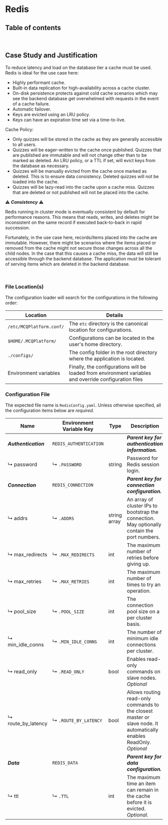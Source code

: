 # Redis

## Table of contents


<br/>

## Case Study and Justification

To reduce latency and load on the database tier a cache must be used. Redis is ideal for the use case here:
* Highly performant cache.
* Built-in data replication for high-availability across a cache cluster.
* On-disk persistence protects against cold cache scenarios which may see the backend database get overwhelmed with
  requests in the event of a cache failure.
* Automatic failover.
* Keys are evicted using an LRU policy.
* Keys can have an expiration time set via a time-to-live.

Cache Policy:
* Only quizzes will be stored in the cache as they are generally accessible to all users.
* Quizzes will be eager-written to the cache once published. Quizzes that are published are immutable and will not change
  other than to be marked as deleted. An LRU policy, or a TTL if set, will evict keys from the database as necessary.
* Quizzes will be manually evicted from the cache once marked as deleted. This is to ensure data consistency. Deleted
  quizzes will not be loaded into the cache.
* Quizzes will be lazy-read into the cache upon a cache miss. Quizzes that are deleted or not published will not be
  placed into the cache.

:warning: **_Consistency_** :warning:

Redis running in cluster mode is eventually consistent by default for performance reasons. This means that reads, writes,
and deletes might be inconsistent on the same record if executed back-to-back in rapid succession.

Fortunately, in the use case here, records/items placed into the cache are immutable. However, there might be scenarios
where the items placed or removed from the cache might not secure those changes across all the child nodes. In the case
that this causes a cache miss, the data will still be accessible through the backend database. The application must be
tolerant of serving items which are deleted in the backend database.

<br/>

### File Location(s)

The configuration loader will search for the configurations in the following order:

| Location                 | Details                                                                                                |
|--------------------------|--------------------------------------------------------------------------------------------------------|
| `/etc/MCQPlatform.conf/` | The `etc` directory is the canonical location for configurations.                                      |
| `$HOME/.MCQPlatform/`    | Configurations can be located in the user's home directory.                                            |
| `./configs/`             | The config folder in the root directory where the application is located.                              |
| Environment variables    | Finally, the configurations will be loaded from environment variables and override configuration files |

### Configuration File

The expected file name is `RedisConfig.yaml`. Unless otherwise specified, all the configuration items below are _required_.

| Name                 | Environment Variable Key | Type         | Description                                                                                                          |
|----------------------|--------------------------|--------------|----------------------------------------------------------------------------------------------------------------------|
| **_Authentication_** | `REDIS_AUTHENTICATION`   |              | **_Parent key for authentication information._**                                                                     |
| ↳ password           | ↳ `.PASSWORD`            | string       | Password for Redis session login.                                                                                    |
| **_Connection_**     | `REDIS_CONNECTION`       |              | **_Parent key for connection configuration._**                                                                       |
| ↳ addrs              | ↳ `.ADDRS`               | string array | An array of cluster IPs to bootstrap the connection. May optionally contain the port numbers.                        |
| ↳ max_redirects      | ↳ `.MAX_REDIRECTS`       | int          | The maximum number of retries before giving up.                                                                      |
| ↳ max_retries        | ↳ `.MAX_RETRIES`         | int          | The maximum number of times to try an operation.                                                                     |
| ↳ pool_size          | ↳ `.POOL_SIZE`           | int          | The connection pool size on a per cluster basis.                                                                     |
| ↳ min_idle_conns     | ↳ `.MIN_IDLE_CONNS`      | int          | The number of minimum idle connections per cluster.                                                                  |
| ↳ read_only          | ↳ `.READ_ONLY`           | bool         | Enables read-only commands on slave nodes. _Optional_                                                                |
| ↳ route_by_latency   | ↳ `.ROUTE_BY_LATENCY`    | bool         | Allows routing read-only commands to the closest master or slave node. It automatically enables ReadOnly. _Optional_ |
| **_Data_**           | `REDIS_DATA`             |              | **_Parent key for data configuration._**                                                                             |
| ↳ ttl                | ↳ `.TTL`                 | int          | The maximum time an item can remain in the cache before it is evicted. _Optional._                                   |
